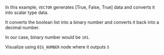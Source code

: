In this example, `VECTOR` generates [True, False, True] data and converts it into scalar type data.

It converts the boolean list into a binary number and converts it back into a decimal number.

In our case, binary number would be `101`.

Visualize using `BIG_NUMBER` node where it outputs `5`